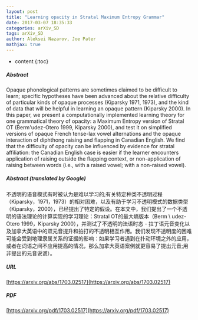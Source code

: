 ```yaml
---
layout: post
title: "Learning opacity in Stratal Maximum Entropy Grammar"
date: 2017-03-07 18:35:33
categories: arXiv_SD
tags: arXiv_SD
author: Aleksei Nazarov, Joe Pater
mathjax: true
---
```


* content
{:toc}

##### Abstract
Opaque phonological patterns are sometimes claimed to be difficult to learn; specific hypotheses have been advanced about the relative difficulty of particular kinds of opaque processes (Kiparsky 1971, 1973), and the kind of data that will be helpful in learning an opaque pattern (Kiparsky 2000). In this paper, we present a computationally implemented learning theory for one grammatical theory of opacity: a Maximum Entropy version of Stratal OT (Berm\'udez-Otero 1999, Kiparsky 2000), and test it on simplified versions of opaque French tense-lax vowel alternations and the opaque interaction of diphthong raising and flapping in Canadian English. We find that the difficulty of opacity can be influenced by evidence for stratal affiliation: the Canadian English case is easier if the learner encounters application of raising outside the flapping context, or non-application of raising between words (i.e., <life> with a raised vowel; <lie for> with a non-raised vowel).

##### Abstract (translated by Google)
不透明的语音模式有时被认为是难以学习的;有关特定种类不透明过程（Kiparsky，1971，1973）的相对困难，以及有助于学习不透明模式的数据类型（Kiparsky，2000），已经提出了特定的假设。在本文中，我们提出了一个不透明的语法理论的计算实现的学习理论：Stratal OT的最大熵版本（Berm \ udez-Otero 1999，Kiparsky 2000），并测试了不透明的法语时态 - 拉丁语元音变化以及加拿大英语中的双元音提升和拍打的不透明相互作用。我们发现不透明度的困难可能会受到地理隶属关系的证据的影响：如果学习者遇到在扑动环境之外的应用，或者在词语之间不应用提高的情况，那么加拿大英语案例就更容易了提出元音;用非提出的元音说谎）。

##### URL
[https://arxiv.org/abs/1703.02517](https://arxiv.org/abs/1703.02517)

##### PDF
[https://arxiv.org/pdf/1703.02517](https://arxiv.org/pdf/1703.02517)

